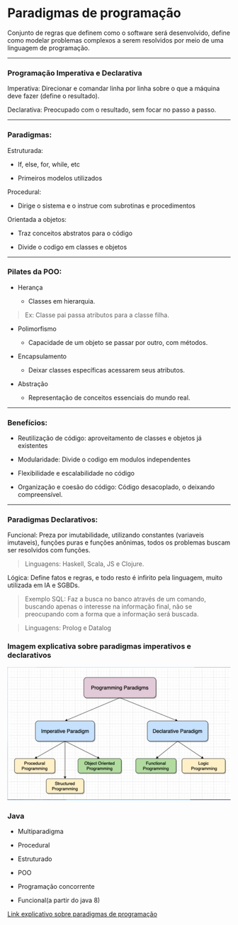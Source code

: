 
# Paradigmas de programação


Conjunto de regras que definem como o software será desenvolvido, define como modelar problemas complexos a serem resolvidos por meio de uma linguagem de programação.

---

### Programação Imperativa e Declarativa

Imperativa: Direcionar e comandar linha por linha sobre o que a máquina deve fazer (define o resultado). 

Declarativa: Preocupado com o resultado, sem focar no passo a passo.

---

### Paradigmas: 

Estruturada:
- If, else, for, while, etc 

- Primeiros modelos utilizados

Procedural:

- Dirige o sistema e o instrue com subrotinas e procedimentos

Orientada a objetos: 

- Traz conceitos abstratos para o código

- Divide o codigo em classes e objetos

---

### Pilates da POO:

- Herança

    - Classes em hierarquia.

>Ex: Classe pai passa atributos para a classe filha.

- Polimorfismo
    
    - Capacidade de um objeto se passar por outro, com métodos.

- Encapsulamento

    - Deixar classes específicas acessarem seus atributos.


- Abstração 

    - Representação de conceitos essenciais do mundo real.

---

### Benefícios:

- Reutilização de código: aproveitamento de classes e objetos já existentes

- Modularidade: Divide o codigo em modulos independentes

- Flexibilidade e escalabilidade no código

- Organização e coesão do código: Código desacoplado, o deixando compreensível.

---

### Paradigmas Declarativos:

Funcional: Preza por imutabilidade, utilizando constantes (variaveis imutaveis), funções puras e funções anônimas, todos os problemas buscam ser resolvidos com funções.

>Linguagens: Haskell, Scala, JS e Clojure.


Lógica: Define fatos e regras, e todo resto é infirito pela linguagem, muito utilizada em IA e SGBDs. 

>Exemplo SQL: Faz a busca no banco através de um comando, buscando apenas o interesse na informação final, não se preocupando com a forma que a informação será buscada.

>Linguagens: Prolog e Datalog

### Imagem explicativa sobre paradigmas imperativos e declarativos

![Exemplo Imperativo e Declarativo](image.png)

### Java 

- Multiparadigma

- Procedural

- Estruturado

- POO

- Programação concorrente

- Funcional(a partir do java 8)

[Link explicativo sobre paradigmas de programação](https://prezi.com/view/8vuz05kE9S7HBczhRCyY/)